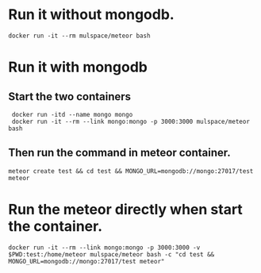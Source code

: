 # Run it without mongodb.
    docker run -it --rm mulspace/meteor bash

# Run it with mongodb
## Start the two containers
     docker run -itd --name mongo mongo
     docker run -it --rm --link mongo:mongo -p 3000:3000 mulspace/meteor bash
## Then run the command in meteor container.
    meteor create test && cd test && MONGO_URL=mongodb://mongo:27017/test meteor

# Run the meteor directly when start the container.
    docker run -it --rm --link mongo:mongo -p 3000:3000 -v $PWD:test:/home/meteor mulspace/meteor bash -c "cd test && MONGO_URL=mongodb://mongo:27017/test meteor"

